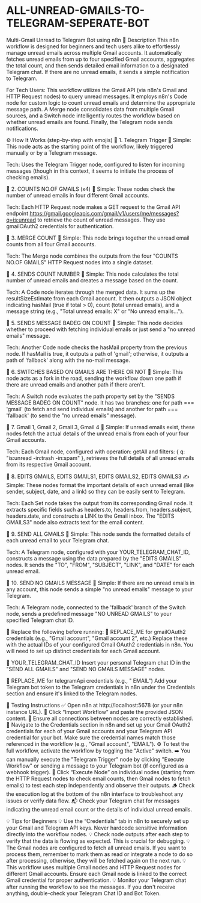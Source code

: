 # ALL-UNREAD-GMAILS-TO-TELEGRAM-SEPERATE-BOT
 Multi-Gmail Unread to Telegram Bot using n8n
📖 Description
This n8n workflow is designed for beginners and tech users alike to effortlessly manage unread emails across multiple Gmail accounts. It automatically fetches unread emails from up to four specified Gmail accounts, aggregates the total count, and then sends detailed email information to a designated Telegram chat. If there are no unread emails, it sends a simple notification to Telegram.

For Tech Users: This workflow utilizes the Gmail API (via n8n's Gmail and HTTP Request nodes) to query unread messages. It employs n8n's Code node for custom logic to count unread emails and determine the appropriate message path. A Merge node consolidates data from multiple Gmail sources, and a Switch node intelligently routes the workflow based on whether unread emails are found. Finally, the Telegram node sends notifications.

⚙️ How It Works (step-by-step with emojis)
🔹 1. Telegram Trigger 🤖
Simple: This node acts as the starting point of the workflow, likely triggered manually or by a Telegram message.

Tech: Uses the Telegram Trigger node, configured to listen for incoming messages (though in this context, it seems to initiate the process of checking emails).

🔹 2. COUNTS NO.OF GMAILS (x4) 📧
Simple: These nodes check the number of unread emails in four different Gmail accounts.

Tech: Each HTTP Request node makes a GET request to the Gmail API endpoint https://gmail.googleapis.com/gmail/v1/users/me/messages?q=is:unread to retrieve the count of unread messages. They use gmailOAuth2 credentials for authentication.

🔹 3. MERGE COUNT 🧩
Simple: This node brings together the unread email counts from all four Gmail accounts.

Tech: The Merge node combines the outputs from the four "COUNTS NO.OF GMAILS" HTTP Request nodes into a single dataset.

🔹 4. SENDS COUNT NUMBER 🔢
Simple: This node calculates the total number of unread emails and creates a message based on the count.

Tech: A Code node iterates through the merged data. It sums up the resultSizeEstimate from each Gmail account. It then outputs a JSON object indicating hasMail (true if total > 0), count (total unread emails), and a message string (e.g., "Total unread emails: X" or "No unread emails...").

🔹 5. SENDS MESSAGE BADEG ON COUNT 🚦
Simple: This node decides whether to proceed with fetching individual emails or just send a "no unread emails" message.

Tech: Another Code node checks the hasMail property from the previous node. If hasMail is true, it outputs a path of 'gmail'; otherwise, it outputs a path of 'fallback' along with the no-mail message.

🔹 6. SWITCHES BASED ON GMAILS ARE THERE OR NOT 🔄
Simple: This node acts as a fork in the road, sending the workflow down one path if there are unread emails and another path if there aren't.

Tech: A Switch node evaluates the path property set by the "SENDS MESSAGE BADEG ON COUNT" node. It has two branches: one for path === 'gmail' (to fetch and send individual emails) and another for path === 'fallback' (to send the "no unread emails" message).

🔹 7. Gmail 1, Gmail 2, Gmail 3, Gmail 4 📧
Simple: If unread emails exist, these nodes fetch the actual details of the unread emails from each of your four Gmail accounts.

Tech: Each Gmail node, configured with operation: getAll and filters: { q: "is:unread -in:trash -in:spam" }, retrieves the full details of all unread emails from its respective Gmail account.

🔹 8. EDITS GMAILS, EDITS GMAILS1, EDITS GMAILS2, EDITS GMAILS3 ✍️
Simple: These nodes format the important details of each unread email (like sender, subject, date, and a link) so they can be easily sent to Telegram.

Tech: Each Set node takes the output from its corresponding Gmail node. It extracts specific fields such as headers.to, headers.from, headers.subject, headers.date, and constructs a LINK to the Gmail inbox. The "EDITS GMAILS3" node also extracts text for the email content.

🔹 9. SEND ALL GMAILS 💬
Simple: This node sends the formatted details of each unread email to your Telegram chat.

Tech: A Telegram node, configured with your YOUR_TELEGRAM_CHAT_ID, constructs a message using the data prepared by the "EDITS GMAILS" nodes. It sends the "TO", "FROM", "SUBJECT", "LINK", and "DATE" for each unread email.

🔹 10. SEND NO GMAILS MESSAGE 📵
Simple: If there are no unread emails in any account, this node sends a simple "no unread emails" message to your Telegram.

Tech: A Telegram node, connected to the 'fallback' branch of the Switch node, sends a predefined message "NO UNREAD GMAILS" to your specified Telegram chat ID.

🔁 Replace the following before running:
🔐 REPLACE_ME for gmailOAuth2 credentials (e.g., "Gmail account", "Gmail account 2", etc.)
Replace these with the actual IDs of your configured Gmail OAuth2 credentials in n8n. You will need to set up distinct credentials for each Gmail account.

💬 YOUR_TELEGRAM_CHAT_ID
Insert your personal Telegram chat ID in the "SEND ALL GMAILS" and "SEND NO GMAILS MESSAGE" nodes.

🤖 REPLACE_ME for telegramApi credentials (e.g., " EMAIL")
Add your Telegram bot token to the Telegram credentials in n8n under the Credentials section and ensure it's linked to the Telegram nodes.

🧪 Testing Instructions
✅ Open n8n at http://localhost:5678 (or your n8n instance URL).
🔧 Click “Import Workflow” and paste the provided JSON content.
🔗 Ensure all connections between nodes are correctly established.
🔑 Navigate to the Credentials section in n8n and set up your Gmail OAuth2 credentials for each of your Gmail accounts and your Telegram API credential for your bot. Make sure the credential names match those referenced in the workflow (e.g., "Gmail account", "EMAIL").
⚙️ To test the full workflow, activate the workflow by toggling the "Active" switch.
➡️ You can manually execute the "Telegram Trigger" node by clicking "Execute Workflow" or sending a message to your Telegram bot (if configured as a webhook trigger).
🧪 Click “Execute Node” on individual nodes (starting from the HTTP Request nodes to check email counts, then Gmail nodes to fetch emails) to test each step independently and observe their outputs.
🪵 Check the execution log at the bottom of the n8n interface to troubleshoot any issues or verify data flow.
📬 Check your Telegram chat for messages indicating the unread email count or the details of individual unread emails.

💡 Tips for Beginners
💡 Use the “Credentials” tab in n8n to securely set up your Gmail and Telegram API keys. Never hardcode sensitive information directly into the workflow nodes.
💡 Check node outputs after each step to verify that the data is flowing as expected. This is crucial for debugging.
💡 The Gmail nodes are configured to fetch all unread emails. If you want to process them, remember to mark them as read or integrate a node to do so after processing, otherwise, they will be fetched again on the next run.
💡 This workflow uses multiple Gmail nodes and HTTP Request nodes for different Gmail accounts. Ensure each Gmail node is linked to the correct Gmail credential for proper authentication.
💡 Monitor your Telegram chat after running the workflow to see the messages. If you don't receive anything, double-check your Telegram Chat ID and Bot Token.








